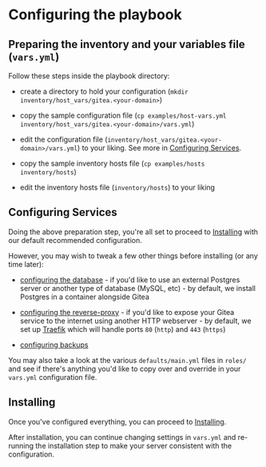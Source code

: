 # Configuring the playbook

## Preparing the inventory and your variables file (`vars.yml`)

Follow these steps inside the playbook directory:

- create a directory to hold your configuration (`mkdir inventory/host_vars/gitea.<your-domain>`)

- copy the sample configuration file (`cp examples/host-vars.yml inventory/host_vars/gitea.<your-domain>/vars.yml`)

- edit the configuration file (`inventory/host_vars/gitea.<your-domain>/vars.yml`) to your liking. See more in [Configuring Services](#configuring-services).

- copy the sample inventory hosts file (`cp examples/hosts inventory/hosts`)

- edit the inventory hosts file (`inventory/hosts`) to your liking


## Configuring Services

Doing the above preparation step, you're all set to proceed to [Installing](installing.md) with our default recommended configuration.

However, you may wish to tweak a few other things before installing (or any time later):

- [configuring the database](configuring-playbook-database.md) - if you'd like to use an external Postgres server or another type of database (MySQL, etc) - by default, we install Postgres in a container alongside Gitea

- [configuring the reverse-proxy](configuring-playbook-reverse-proxy.md) - if you'd like to expose your Gitea service to the internet using another HTTP webserver - by default, we set up [Traefik](https://traefik.io) which will handle ports `80` (`http`) and `443` (`https`)

- [configuring backups](configuring-playbook-backups.md)

You may also take a look at the various `defaults/main.yml` files in `roles/` and see if there's anything you'd like to copy over and override in your `vars.yml` configuration file.


## Installing

Once you've configured everything, you can proceed to [Installing](installing.md).

After installation, you can continue changing settings in `vars.yml` and re-running the installation step to make your server consistent with the configuration.
